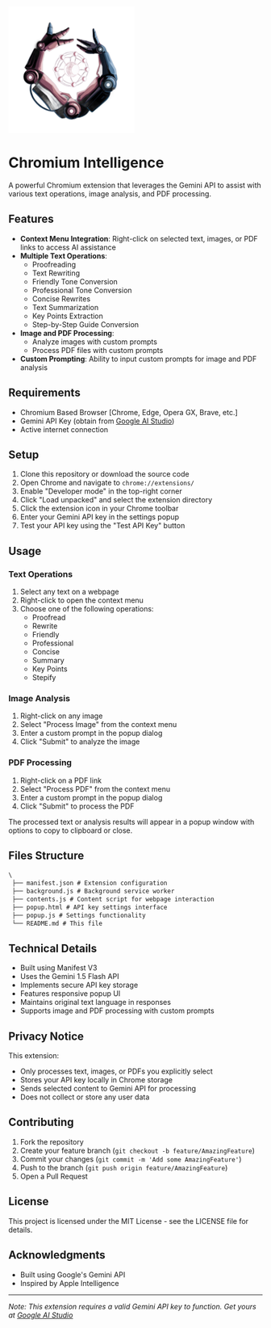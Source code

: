<img src="icon.png" height="250" width="250"/>

# Chromium Intelligence

A powerful Chromium extension that leverages the Gemini API to assist with various text operations, image analysis, and PDF processing.

## Features

- **Context Menu Integration**: Right-click on selected text, images, or PDF links to access AI assistance
- **Multiple Text Operations**:
  - Proofreading
  - Text Rewriting
  - Friendly Tone Conversion
  - Professional Tone Conversion
  - Concise Rewrites
  - Text Summarization
  - Key Points Extraction
  - Step-by-Step Guide Conversion
- **Image and PDF Processing**:
  - Analyze images with custom prompts
  - Process PDF files with custom prompts
- **Custom Prompting**: Ability to input custom prompts for image and PDF analysis

## Requirements

- Chromium Based Browser [Chrome, Edge, Opera GX, Brave, etc.]
- Gemini API Key (obtain from [Google AI Studio](https://ai.google.dev))
- Active internet connection

## Setup

1. Clone this repository or download the source code
2. Open Chrome and navigate to `chrome://extensions/`
3. Enable "Developer mode" in the top-right corner
4. Click "Load unpacked" and select the extension directory
5. Click the extension icon in your Chrome toolbar
6. Enter your Gemini API key in the settings popup
7. Test your API key using the "Test API Key" button

## Usage

### Text Operations
1. Select any text on a webpage
2. Right-click to open the context menu
3. Choose one of the following operations:
   - Proofread
   - Rewrite
   - Friendly
   - Professional
   - Concise
   - Summary
   - Key Points
   - Stepify

### Image Analysis
1. Right-click on any image
2. Select "Process Image" from the context menu
3. Enter a custom prompt in the popup dialog
4. Click "Submit" to analyze the image

### PDF Processing
1. Right-click on a PDF link
2. Select "Process PDF" from the context menu
3. Enter a custom prompt in the popup dialog
4. Click "Submit" to process the PDF

The processed text or analysis results will appear in a popup window with options to copy to clipboard or close.

## Files Structure
```
\
 ├── manifest.json # Extension configuration
 ├── background.js # Background service worker
 ├── contents.js # Content script for webpage interaction
 ├── popup.html # API key settings interface
 ├── popup.js # Settings functionality
 └── README.md # This file
```

## Technical Details

- Built using Manifest V3
- Uses the Gemini 1.5 Flash API
- Implements secure API key storage
- Features responsive popup UI
- Maintains original text language in responses
- Supports image and PDF processing with custom prompts

## Privacy Notice

This extension:
- Only processes text, images, or PDFs you explicitly select
- Stores your API key locally in Chrome storage
- Sends selected content to Gemini API for processing
- Does not collect or store any user data

## Contributing

1. Fork the repository
2. Create your feature branch (`git checkout -b feature/AmazingFeature`)
3. Commit your changes (`git commit -m 'Add some AmazingFeature'`)
4. Push to the branch (`git push origin feature/AmazingFeature`)
5. Open a Pull Request

## License

This project is licensed under the MIT License - see the LICENSE file for details.

## Acknowledgments

- Built using Google's Gemini API
- Inspired by Apple Intelligence

---

_Note: This extension requires a valid Gemini API key to function. Get yours at [Google AI Studio](https://ai.google.dev)_
